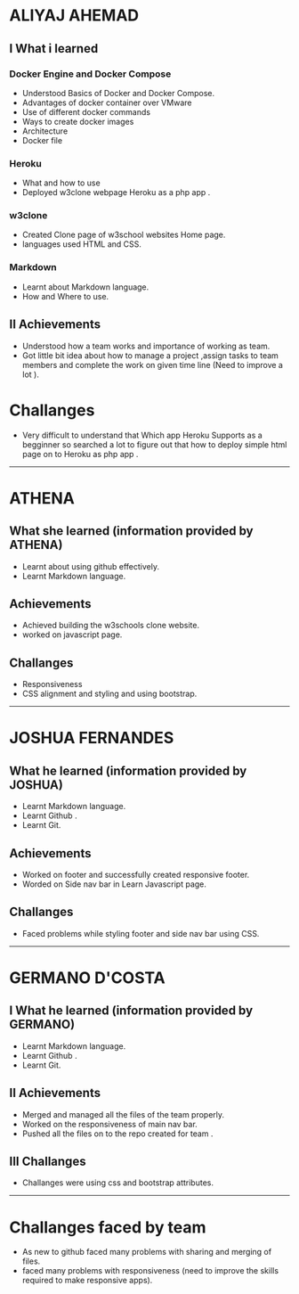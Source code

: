# ALIYAJ AHEMAD
## I What i learned  

### Docker Engine and Docker Compose

- Understood Basics of Docker and Docker Compose.
- Advantages of docker container over VMware 
- Use of different docker commands
- Ways to create docker images
- Architecture
- Docker file

### Heroku

- What and how to use 
- Deployed w3clone webpage Heroku as a php app .

### w3clone
- Created Clone page of w3school websites Home page.
- languages used HTML and CSS.

### Markdown 
- Learnt about Markdown language.
- How and Where to use.

## II Achievements

- Understood how a team works and importance of working as team.
- Got little bit idea about how to manage a project ,assign tasks to team members and complete the work on given time line (Need to improve a lot ).

# Challanges
- Very difficult to understand that Which app Heroku Supports as a begginner so searched a lot to figure out that how to deploy simple html page on to Heroku as php app .

---
# ATHENA

## What she learned (information provided by ATHENA)
- Learnt about using github effectively.
- Learnt Markdown language.

## Achievements
- Achieved building the w3schools clone website.
- worked on javascript page.

## Challanges
- Responsiveness
- CSS alignment and styling and using bootstrap.


---
# JOSHUA FERNANDES

## What he learned (information provided by JOSHUA)

- Learnt Markdown language.
- Learnt Github .
- Learnt Git.

## Achievements
- Worked on footer and successfully created responsive footer.
- Worded on Side nav bar in Learn Javascript page.

## Challanges
- Faced problems while styling footer and side nav bar using CSS.

---
# GERMANO D'COSTA

## I What he learned (information provided by GERMANO)

- Learnt Markdown language.
- Learnt Github .
- Learnt Git.

## II Achievements
- Merged and managed all the files of the team properly.
- Worked on the responsiveness of main nav bar.
- Pushed all the files on to the repo created for team .

## III Challanges
- Challanges were using css and bootstrap attributes.

---

# Challanges faced by team 
- As new to github faced many problems with sharing and merging of files. 
- faced many problems with responsiveness (need to improve the skills required to make responsive apps).


 
